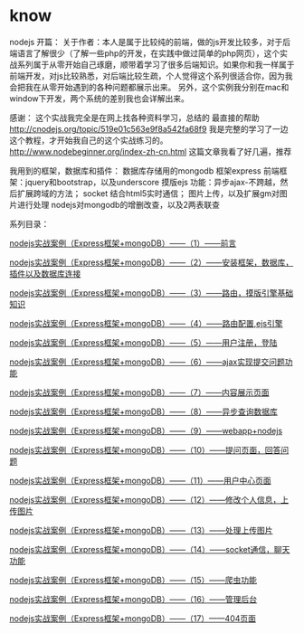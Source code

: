 know
====

nodejs
开篇：
关于作者：本人是属于比较纯的前端，做的js开发比较多，对于后端语言了解很少（了解一些php的开发，在实践中做过简单的php网页），这个实战系列属于从零开始自己琢磨，顺带着学习了很多后端知识。如果你和我一样属于前端开发，对js比较熟悉，对后端比较生疏，个人觉得这个系列很适合你，因为我会把我在从零开始遇到的各种问题都展示出来。
另外，这个实例我分别在mac和window下开发，两个系统的差别我也会详解出来。

感谢：
这个实战我完全是在网上找各种资料学习，总结的
最直接的帮助 http://cnodejs.org/topic/519e01c563e9f8a542fa68f9 
我是完整的学习了一边这个教程，才开始我自己的这个实战练习的。
http://www.nodebeginner.org/index-zh-cn.html
这篇文章我看了好几遍，推荐


我用到的框架，数据库和插件：
数据库存储用的mongodb
框架express
前端框架：jquery和bootstrap，以及underscore
摸版ejs
功能：异步ajax-不跨越，然后扩展跨域的方法；
socket 结合html5实时通信；
图片上传，以及扩展gm对图片进行处理
nodejs对mongodb的增删改查，以及2两表联查

系列目录：
<p><a href="http://hi.baidu.com/tang_guangyao/item/a3c4cdd1b41c776edcf9be18" target="_blank" title="nodejs实战案例（Express框架+mongoDB）——（1）——前言">nodejs实战案例（Express框架+mongoDB）——（1）——前言</a></p>
<p><span style=""><a href="http://hi.baidu.com/tang_guangyao/item/2faed3fa16ae2a0c753c4cef" target="_blank" title="nodejs实战案例（Express框架+mongoDB）——（2）——安装框架，数据库，插件以及数据库连接">nodejs实战案例（Express框架+mongoDB）——（2）——安装框架，数据库，插件以及数据库连接</a></span></p>
<p><a href="http://hi.baidu.com/tang_guangyao/item/1e7818293132461295f62b35" target="_blank" title="nodejs实战案例（Express框架+mongoDB）——（3）——路由，摸版引擎基础知识">nodejs实战案例（Express框架+mongoDB）——（3）——路由，摸版引擎基础知识</a></p><p><a href="http://hi.baidu.com/tang_guangyao/item/3294b70057df5ab1a2df4325" target="_blank" title="nodejs实战案例（Express框架+mongoDB）——（4）——路由配置,ejs引擎">nodejs实战案例（Express框架+mongoDB）——（4）——路由配置,ejs引擎</a></p><p><a href="http://hi.baidu.com/tang_guangyao/item/47f1ba54600a44eed2e10c40" target="_blank" title="nodejs实战案例（Express框架+mongoDB）——（5）——用户注册，登陆">nodejs实战案例（Express框架+mongoDB）——（5）——用户注册，登陆</a></p><p><a href="http://hi.baidu.com/tang_guangyao/item/f16a2d1972fab5dc746a84e7" target="_blank" title="nodejs实战案例（Express框架+mongoDB）——（6）——ajax实现提交问题功能">nodejs实战案例（Express框架+mongoDB）——（6）——ajax实现提交问题功能</a></p><p><a href="http://hi.baidu.com/tang_guangyao/item/80876b7c810a2231d1dcb3ec" target="_blank" title="nodejs实战案例（Express框架+mongoDB）——（7）——内容展示页面">nodejs实战案例（Express框架+mongoDB）——（7）——内容展示页面</a></p><p><a href="http://hi.baidu.com/tang_guangyao/item/12864e89d51798ffd1f8cd89" target="_blank" title="nodejs实战案例（Express框架+mongoDB）——（8）——异步查询数据库">nodejs实战案例（Express框架+mongoDB）——（8）——异步查询数据库</a></p><p><a href="http://hi.baidu.com/tang_guangyao/item/5eecffb35c83d9632aebe38a" target="_blank" title="nodejs实战案例（Express框架+mongoDB）——（9）——webapp+nodejs">nodejs实战案例（Express框架+mongoDB）——（9）——webapp+nodejs</a></p><p><a href="http://hi.baidu.com/tang_guangyao/item/44426e1773e01f636826bb4c" target="_blank" title="nodejs实战案例（Express框架+mongoDB）——（10）——提问页面，回答问题">nodejs实战案例（Express框架+mongoDB）——（10）——提问页面，回答问题</a></p><p><a href="http://hi.baidu.com/tang_guangyao/item/c017634560415f2fc016134d" target="_blank" title="nodejs实战案例（Express框架+mongoDB）——（11）——用户中心页面">nodejs实战案例（Express框架+mongoDB）——（11）——用户中心页面</a></p><p><a href="http://hi.baidu.com/tang_guangyao/item/a4c8cfe7c53788e2baf37d7b" target="_blank" title="nodejs实战案例（Express框架+mongoDB）——（12）——修改个人信息，上传图片">nodejs实战案例（Express框架+mongoDB）——（12）——修改个人信息，上传图片</a></p><p><a href="http://hi.baidu.com/tang_guangyao/item/0dd0a80141d5a7e22f4c6bc8" target="_blank" title="nodejs实战案例（Express框架+mongoDB）——（13）——处理上传图片">nodejs实战案例（Express框架+mongoDB）——（13）——处理上传图片</a></p><p><a href="http://hi.baidu.com/tang_guangyao/item/506a9233d597ec9f124b14e1" target="_blank" title="nodejs实战案例（Express框架+mongoDB）——（14）——socket通信，聊天功能">nodejs实战案例（Express框架+mongoDB）——（14）——socket通信，聊天功能</a></p><p><a href="http://hi.baidu.com/tang_guangyao/item/c872e724810d88e3ef10f1fe" target="_blank" title="nodejs实战案例（Express框架+mongoDB）——（15）——爬虫功能">nodejs实战案例（Express框架+mongoDB）——（15）——爬虫功能</a></p><p><a href="http://hi.baidu.com/tang_guangyao/item/6ca7d227cd1406d851fd8762" target="_blank" title="nodejs实战案例（Express框架+mongoDB）——（16）——管理后台">nodejs实战案例（Express框架+mongoDB）——（16）——管理后台</a></p><p><a href="http://hi.baidu.com/tang_guangyao/item/050a74c00154031c45941624" target="_blank" title="nodejs实战案例（Express框架+mongoDB）——（17）——404页面">nodejs实战案例（Express框架+mongoDB）——（17）——404页面</a></p>
